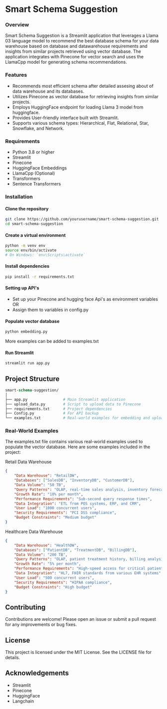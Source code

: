 # Smart Schema Suggestion
### Overview
Smart Schema Suggestion is a Streamlit application that leverages a Llama 03 language model to recommend the best database schema for your data warehouse based on database and datawarehouse requirements and insights from similar projects retrieved using vector database. The application integrates with Pinecone for vector search and uses the LlamaCpp model for generating schema recommendations.

### Features
- Recommends most efficient schema after detailed assesing about of data warehouse and its databases.
- Utilizes Pinecone as vector database for retrieving insights from similar projects.
- Employs HuggingFace endpoint for loading Llama 3 model from huggingface.
- Provides User-friendly interface built with Streamlit.
- Supports various schema types: Hierarchical, Flat, Relational, Star, Snowflake, and Network.
### Requirements
- Python 3.8 or higher
- Streamlit
- Pinecone
- HuggingFace Embeddings
- LlamaCpp (Optional)
- Transformers
- Sentence Transformers
### Installation
#### Clone the repository
```bash
git clone https://github.com/yourusername/smart-schema-suggestion.git
cd smart-schema-suggestion
```
#### Create a virtual environment
```bash
python -m venv env
source env/bin/activate
# On Windows: `env\Scripts\activate`
```
#### Install dependencies
```bash
pip install -r requirements.txt
```
#### Setting up API's
- Set up your Pinecone and hugging face Api's as environment variables
  <br>OR
- Assign them to variables in config.py

#### Populate vector database
```bash
python embedding.py
```
More examples can be added to examples.txt

#### Run Streamlit
```bash
streamlit run app.py
```

## Project Structure
```graphql
smart-schema-suggestion/
│
├── app.py                # Main Streamlit application
├── upload_data.py        # Script to upload data to Pinecone
├── requirements.txt      # Project dependencies
├── Config.py             # For API backup
└── examples.txt          # Real-world examples for embedding and uploading
```
### Real-World Examples
The examples.txt file contains various real-world examples used to populate the vector database. Here are some examples included in the project:

Retail Data Warehouse
```json
{
    "Data Warehouse": "RetailDW",
    "Databases": ["SalesDB", "InventoryDB", "CustomerDB"],
    "Data Volume": "50 TB",
    "Query Patterns": "OLAP, real-time sales analysis, inventory forecasting",
    "Growth Rate": "10% per month",
    "Performance Requirements": "Sub-second query response times",
    "Data Integration": "ETL from POS systems, ERP, and CRM",
    "User Load": "1000 concurrent users",
    "Security Requirements": "PCI DSS compliance",
    "Budget Constraints": "Medium budget"
}
```
Healthcare Data Warehouse
```json
{
    "Data Warehouse": "HealthDW",
    "Databases": ["PatientDB", "TreatmentDB", "BillingDB"],
    "Data Volume": "200 TB",
    "Query Patterns": "OLAP, patient treatment history, billing analysis",
    "Growth Rate": "5% per month",
    "Performance Requirements": "High-speed access for critical patient data",
    "Data Integration": "HL7, FHIR standards from various EHR systems",
    "User Load": "500 concurrent users",
    "Security Requirements": "HIPAA compliance",
    "Budget Constraints": "High budget"
}
```
## Contributing
Contributions are welcome! Please open an issue or submit a pull request for any improvements or bug fixes.

## License
This project is licensed under the MIT License. See the LICENSE file for details.

## Acknowledgements
- Streamlit
- Pinecone
- HuggingFace
- Langchain
